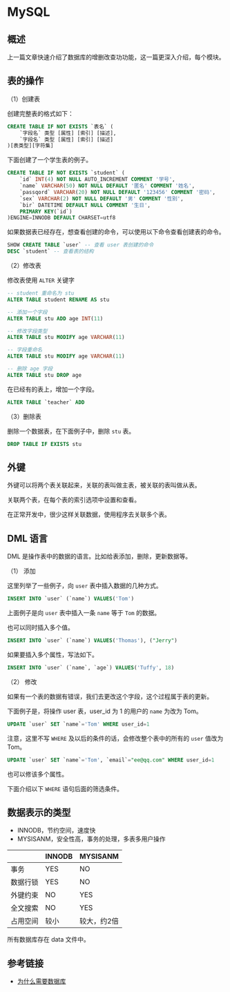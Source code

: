 # MySQL

## 概述

上一篇文章快速介绍了数据库的增删改查功功能，这一篇更深入介绍，每个模块。

## 表的操作

（1）创建表

创建完整表的格式如下：

```sql
CREATE TABLE IF NOT EXISTS `表名` (
    `字段名` 类型 [属性] [索引] [描述],
    `字段名` 类型 [属性] [索引] [描述]
)[表类型][字符集]
```

下面创建了一个学生表的例子。

```sql
CREATE TABLE IF NOT EXISTS `student` (
    `id` INT(4) NOT NULL AUTO_INCREMENT COMMENT '学号',
    `name` VARCHAR(50) NOT NULL DEFAULT '匿名' COMMENT '姓名',
    `passqord` VARCHAR(20) NOT NULL DEFAULT '123456' COMMENT '密码',
    `sex` VARCHAR(2) NOT NULL DEFAULT '男' COMMENT '性别',
    `bir` DATETIME DEFAULT NULL COMMENT '生日',
    PRIMARY KEY(`id`)
)ENGINE=INNODB DEFAULT CHARSET=utf8
```

如果数据表已经存在，想查看创建的命令，可以使用以下命令查看创建表的命令。

```sql
SHOW CREATE TABLE `user` -- 查看 user 表创建的命令
DESC `student` -- 查看表的结构
```

（2）修改表

修改表使用 `ALTER` 关键字

```sql
-- student 重命名为 stu
ALTER TABLE student RENAME AS stu

-- 添加一个字段
ALTER TABLE stu ADD age INT(11)

-- 修改字段类型
ALTER TABLE stu MODIFY age VARCHAR(11)

-- 字段重命名
ALTER TABLE stu MODIFY age VARCHAR(11)

-- 删除 age 字段
ALTER TABLE stu DROP age
```

在已经有的表上，增加一个字段。

```sql
ALTER TABLE `teacher` ADD 
```

（3）删除表

删除一个数据表，在下面例子中，删除 `stu` 表。

```sql
DROP TABLE IF EXISTS stu
```

## 外键

外键可以将两个表关联起来，关联的表叫做主表，被关联的表叫做从表。

关联两个表，在每个表的索引选项中设置和查看。

在正常开发中，很少这样关联数据，使用程序去关联多个表。

## DML 语言

DML 是操作表中的数据的语言。比如给表添加，删除，更新数据等。

（1） 添加

这里列举了一些例子，向 `user` 表中插入数据的几种方式。

```sql
INSERT INTO `user` (`name`) VALUES('Tom')
```

上面例子是向 `user` 表中插入一条 `name` 等于 `Tom` 的数据。

也可以同时插入多个值。

```sql
INSERT INTO `user` (`name`) VALUES('Thomas'), ("Jerry")
```

如果要插入多个属性，写法如下。

```sql
INSERT INTO `user` (`name`, `age`) VALUES('Tuffy', 18)
```

（2） 修改

如果有一个表的数据有错误，我们去更改这个字段，这个过程属于表的更新。

下面例子是，将操作 user 表，user_id 为 1 的用户的 `name` 为改为 Tom。

```sql
UPDATE `user` SET `name`='Tom' WHERE user_id=1
```

注意，这里不写 `WHERE` 及以后的条件的话，会修改整个表中的所有的 `user` 值改为 Tom。

```sql
UPDATE `user` SET `name`='Tom', `email`="ee@qq.com" WHERE user_id=1
```

也可以修该多个属性。

下面介绍以下 `WHERE` 语句后面的筛选条件。

## 数据表示的类型

- INNODB，节约空间，速度快
- MYSISANM，安全性高，事务的处理，多表多用户操作

|          | INNODB | MYSISANM    |
|----------|--------|-------------|
| 事务     | YES    | NO          |
| 数据行锁 | YES    | NO          |
| 外键约束 | NO     | YES         |
| 全文搜索 | NO     | YES         |
| 占用空间 | 较小   | 较大，约2倍 |

所有数据库存在 data 文件中。

## 参考链接

- [为什么需要数据库](https://www.zhihu.com/question/24088008)
